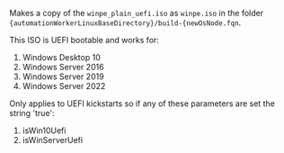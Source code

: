 Makes a copy of the `winpe_plain_uefi.iso` as `winpe.iso` in the folder `{automationWorkerLinuxBaseDirectory}/build-{newOsNode.fqn`.

This ISO is UEFI bootable and works for:

1. Windows Desktop 10
2. Windows Server 2016
2. Windows Server 2019
3. Windows Server 2022

Only applies to UEFI kickstarts so if any of these parameters are set the string 'true':

1. isWin10Uefi
2. isWinServerUefi